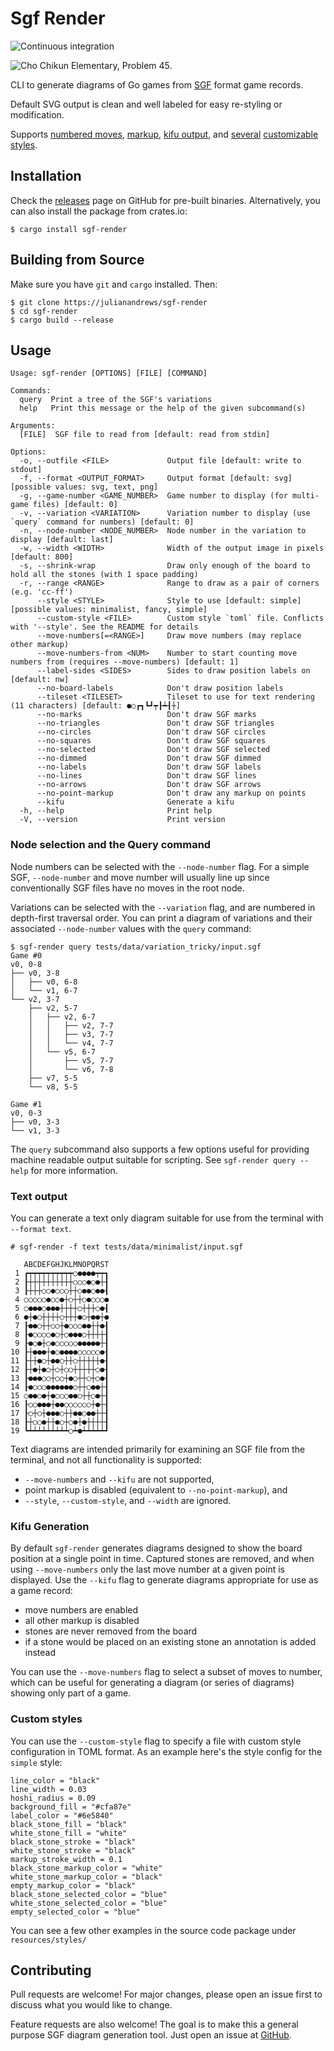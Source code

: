 # Sgf Render

![Continuous integration](https://github.com/julianandrews/sgf-render/workflows/Continuous%20integration/badge.svg)

![Cho Chikun Elementary, Problem 45](demo/prob45.svg).

CLI to generate diagrams of Go games from [SGF](https://www.red-bean.com/sgf/)
format game records.

Default SVG output is clean and well labeled for easy re-styling or modification.

Supports [numbered
moves](https://raw.githubusercontent.com/julianandrews/sgf-render/master/demo/simple-numbered.svg),
[markup](https://raw.githubusercontent.com/julianandrews/sgf-render/master/demo/markup.svg),
[kifu output](https://raw.githubusercontent.com/julianandrews/sgf-render/master/demo/kifu.svg),
and
[several](https://raw.githubusercontent.com/julianandrews/sgf-render/master/demo/minimalist-numbered.svg)
[customizable](https://raw.githubusercontent.com/julianandrews/sgf-render/master/demo/wacky.svg)
[styles](https://raw.githubusercontent.com/julianandrews/sgf-render/master/demo/prob45-fancy.svg).

## Installation

Check the [releases](https://github.com/julianandrews/sgf-render/releases) page
on GitHub for pre-built binaries. Alternatively, you can also install the
package from crates.io:

```
$ cargo install sgf-render
```

## Building from Source

Make sure you have `git` and `cargo` installed. Then:

```
$ git clone https://julianandrews/sgf-render
$ cd sgf-render
$ cargo build --release
```

## Usage

```
Usage: sgf-render [OPTIONS] [FILE] [COMMAND]

Commands:
  query  Print a tree of the SGF's variations
  help   Print this message or the help of the given subcommand(s)

Arguments:
  [FILE]  SGF file to read from [default: read from stdin]

Options:
  -o, --outfile <FILE>             Output file [default: write to stdout]
  -f, --format <OUTPUT_FORMAT>     Output format [default: svg] [possible values: svg, text, png]
  -g, --game-number <GAME_NUMBER>  Game number to display (for multi-game files) [default: 0]
  -v, --variation <VARIATION>      Variation number to display (use `query` command for numbers) [default: 0]
  -n, --node-number <NODE_NUMBER>  Node number in the variation to display [default: last]
  -w, --width <WIDTH>              Width of the output image in pixels [default: 800]
  -s, --shrink-wrap                Draw only enough of the board to hold all the stones (with 1 space padding)
  -r, --range <RANGE>              Range to draw as a pair of corners (e.g. 'cc-ff')
      --style <STYLE>              Style to use [default: simple] [possible values: minimalist, fancy, simple]
      --custom-style <FILE>        Custom style `toml` file. Conflicts with '--style'. See the README for details
      --move-numbers[=<RANGE>]     Draw move numbers (may replace other markup)
      --move-numbers-from <NUM>    Number to start counting move numbers from (requires --move-numbers) [default: 1]
      --label-sides <SIDES>        Sides to draw position labels on [default: nw]
      --no-board-labels            Don't draw position labels
      --tileset <TILESET>          Tileset to use for text rendering (11 characters) [default: ●○┏┓┗┛┯┠┷┨┼]
      --no-marks                   Don't draw SGF marks
      --no-triangles               Don't draw SGF triangles
      --no-circles                 Don't draw SGF circles
      --no-squares                 Don't draw SGF squares
      --no-selected                Don't draw SGF selected
      --no-dimmed                  Don't draw SGF dimmed
      --no-labels                  Don't draw SGF labels
      --no-lines                   Don't draw SGF lines
      --no-arrows                  Don't draw SGF arrows
      --no-point-markup            Don't draw any markup on points
      --kifu                       Generate a kifu
  -h, --help                       Print help
  -V, --version                    Print version
```

### Node selection and the Query command

Node numbers can be selected with the `--node-number` flag. For a simple
SGF, `--node-number` and move number will usually line up since conventionally
SGF files have no moves in the root node.

Variations can be selected with the `--variation` flag, and are numbered in
depth-first traversal order. You can print a diagram of variations and their
associated `--node-number` values with the `query` command:

```
$ sgf-render query tests/data/variation_tricky/input.sgf
Game #0
v0, 0-8
├── v0, 3-8
│   ├── v0, 6-8
│   └── v1, 6-7
└── v2, 3-7
    ├── v2, 5-7
    │   ├── v2, 6-7
    │   │   ├── v2, 7-7
    │   │   ├── v3, 7-7
    │   │   └── v4, 7-7
    │   └── v5, 6-7
    │       ├── v5, 7-7
    │       └── v6, 7-8
    ├── v7, 5-5
    └── v8, 5-5

Game #1
v0, 0-3
├── v0, 3-3
└── v1, 3-3
```

The `query` subcommand also supports a few options useful for providing machine
readable output suitable for scripting. See `sgf-render query --help` for more
information.

### Text output

You can generate a text only diagram suitable for use from the terminal with
`--format text`.

```
# sgf-render -f text tests/data/minimalist/input.sgf

   ABCDEFGHJKLMNOPQRST
 1 ┏┯┯┯┯┯┯┯┯┯┯○●●●●┯┯┓
 2 ┠┼┼┼┼┼┼┼┼┼┼○○○●○●┼┨
 3 ┠┼┼┼○○●○○○┼┼○●●○●●┨
 4 ○○○○○●○○●┼○┼┼○●○○○●
 5 ○●●●○●●●┼┼┼┼○┼┼┼○●┨
 6 ●┼●○┼┼┼┼○┼┼┼●○┼●●┼●
 7 ┠●●○┼┼○○┼●○○○●●┼┼●┨
 8 ┠●○○○○●○┼○●●●○┼┼┼┼┨
 9 ┠●○●┼○●○○○○○●●●●●┼┨
10 ┠┼●●●┼●○●●●●○○○○○●┨
11 ┠┼┼●○┼●●○┼┼○┼┼┼┼┼●┨
12 ┠┼●┼●○┼○┼○○┼┼┼┼┼○●┨
13 ┠●●●○○┼○○┼●○┼┼○┼○●┨
14 ┠●○○○●●●●●●○┼┼○●●┼┨
15 ○●●○●┼●○○○●●○┼┼○●┼┨
16 ┠○○●●●┼●●○○○○○○┼●┼┨
17 ┠○┼○┼●●●○┼┼●●○●●┼┼┨
18 ┠┼○○●┼┼●○┼○●┼●┼┼┼┼┨
19 ┗┷┷┷┷┷┷┷┷┷○┷●┷┷┷┷┷┛
```

Text diagrams are intended primarily for examining an SGF file from the
terminal, and not all functionality is supported:

- `--move-numbers` and `--kifu` are not supported,
- point markup is disabled (equivalent to `--no-point-markup`), and
- `--style`, `--custom-style`, and `--width` are ignored.

### Kifu Generation

By default `sgf-render` generates diagrams designed to show the board position
at a single point in time. Captured stones are removed, and when using
`--move-numbers` only the last move number at a given point is displayed.
Use the `--kifu` flag to generate diagrams appropriate for use as a game
record:

- move numbers are enabled
- all other markup is disabled
- stones are never removed from the board
- if a stone would be placed on an existing stone an annotation is added
  instead

You can use the `--move-numbers` flag to select a subset of moves to number,
which can be useful for generating a diagram (or series of diagrams) showing
only part of a game.

### Custom styles

You can use the `--custom-style` flag to specify a file with custom style
configuration in TOML format. As an example here's the style config for the
`simple` style:

```
line_color = "black"
line_width = 0.03
hoshi_radius = 0.09
background_fill = "#cfa87e"
label_color = "#6e5840"
black_stone_fill = "black"
white_stone_fill = "white"
black_stone_stroke = "black"
white_stone_stroke = "black"
markup_stroke_width = 0.1
black_stone_markup_color = "white"
white_stone_markup_color = "black"
empty_markup_color = "black"
black_stone_selected_color = "blue"
white_stone_selected_color = "blue"
empty_selected_color = "blue"
```

You can see a few other examples in the source code package under
`resources/styles/`

## Contributing
Pull requests are welcome! For major changes, please open an issue first to
discuss what you would like to change.

Feature requests are also welcome! The goal is to make this a general purpose
SGF diagram generation tool. Just open an issue at
[GitHub](https://github.com/julianandrews/sgf-render/issues).
